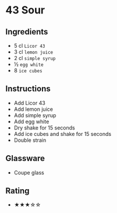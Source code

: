 # 43 Sour

## Ingredients
- 5 cl `Licor 43`
- 3 cl `lemon juice`
- 2 cl `simple syrup`
- ½ `egg white`
- 8 `ice cubes`

## Instructions
- Add Licor 43
- Add lemon juice
- Add simple syrup
- Add egg white
- Dry shake for 15 seconds
- Add ice cubes and shake for 15 seconds
- Double strain

## Glassware
- Coupe glass

## Rating
- ★★★☆☆